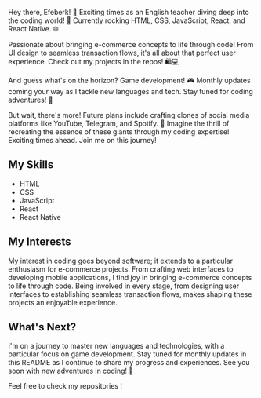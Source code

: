
Hey there, Efeberk! 👋 Exciting times as an English teacher diving deep into the coding world! 🚀 Currently rocking HTML, CSS, JavaScript, React, and React Native. 🌐

Passionate about bringing e-commerce concepts to life through code! From UI design to seamless transaction flows, it's all about that perfect user experience. Check out my projects in the repos! 🛍️💻

And guess what's on the horizon? Game development! 🎮 Monthly updates coming your way as I tackle new languages and tech. Stay tuned for coding adventures! 👋

But wait, there's more! Future plans include crafting clones of social media platforms like YouTube, Telegram, and Spotify. 🚀 Imagine the thrill of recreating the essence of these giants through my coding expertise! Exciting times ahead. Join me on this journey!

## My Skills

- HTML
- CSS
- JavaScript
- React
- React Native
  

## My Interests
 
My interest in coding goes beyond software; it extends to a particular enthusiasm for e-commerce projects. From crafting web interfaces to developing mobile applications, I find joy in bringing e-commerce concepts to life through code. Being involved in every stage, from designing user interfaces to establishing seamless transaction flows, makes shaping these projects an enjoyable experience.
  

## What's Next?

I'm on a journey to master new languages and technologies, with a particular focus on game development. Stay tuned for monthly updates in this README as I continue to share my progress and experiences. See you soon with new adventures in coding! 👋

Feel free to check my repositories !
